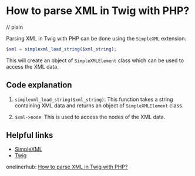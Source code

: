 # How to parse XML in Twig with PHP?
// plain

Parsing XML in Twig with PHP can be done using the `SimpleXML` extension.

```php
$xml = simplexml_load_string($xml_string);
```

This will create an object of `SimpleXMLElement` class which can be used to access the XML data.

## Code explanation


1. `simplexml_load_string($xml_string)`: This function takes a string containing XML data and returns an object of `SimpleXMLElement` class.

2. `$xml->node`: This is used to access the nodes of the XML data.

## Helpful links

- [SimpleXML](https://www.php.net/manual/en/book.simplexml.php)
- [Twig](https://twig.symfony.com/)

onelinerhub: [How to parse XML in Twig with PHP?](https://onelinerhub.com/twig/how-to-parse-xml-in-twig-with-php-)